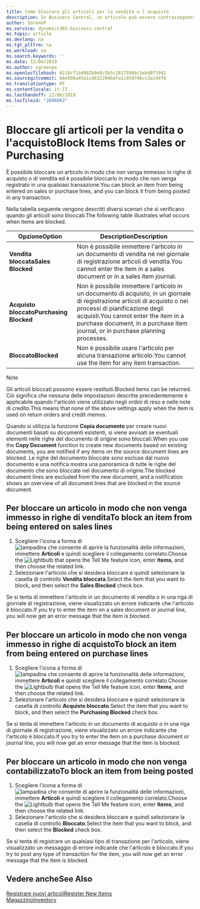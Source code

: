 ```yaml
---
title: Come bloccare gli articoli per la vendita o l'acquisto
description: In Business Central, un articolo può essere contrassegnato come bloccato per la vendita, per l'acquisto o per tutti gli scopi.
author: SorenGP
ms.service: dynamics365-business-central
ms.topic: article
ms.devlang: na
ms.tgt_pltfrm: na
ms.workload: na
ms.search.keywords: ''
ms.date: 12/04/2019
ms.author: sgroespe
ms.openlocfilehash: 0218cf1b4982b9e8c5b5c2817590bc5ebd8f1941
ms.sourcegitcommit: b6e506a45a1cd632294bafa1c959746cc3a144f6
ms.translationtype: HT
ms.contentlocale: it-IT
ms.lasthandoff: 12/06/2019
ms.locfileid: "2896063"
---
```

# <a name="block-items-from-sales-or-purchasing"></a><span data-ttu-id="3f5f6-103">Bloccare gli articoli per la vendita o l'acquisto</span><span class="sxs-lookup"><span data-stu-id="3f5f6-103">Block Items from Sales or Purchasing</span></span>
<span data-ttu-id="3f5f6-104">È possibile bloccare un articolo in modo che non venga immesso in righe di acquisto o di vendita ed è possibile bloccarlo in modo che non venga registrato in una qualsiasi transazione.</span><span class="sxs-lookup"><span data-stu-id="3f5f6-104">You can block an item from being entered on sales or purchase lines, and you can block it from being posted in any transaction.</span></span>  

<span data-ttu-id="3f5f6-105">Nella tabella seguente vengono descritti diversi scenari che si verificano quando gli articoli sono bloccati.</span><span class="sxs-lookup"><span data-stu-id="3f5f6-105">The following table illustrates what occurs when items are blocked.</span></span>  

|<span data-ttu-id="3f5f6-106">Opzione</span><span class="sxs-lookup"><span data-stu-id="3f5f6-106">Option</span></span>|<span data-ttu-id="3f5f6-107">Description</span><span class="sxs-lookup"><span data-stu-id="3f5f6-107">Description</span></span>|  
|--------------------|------------|  
|<span data-ttu-id="3f5f6-108">**Vendita bloccata**</span><span class="sxs-lookup"><span data-stu-id="3f5f6-108">**Sales Blocked**</span></span>|<span data-ttu-id="3f5f6-109">Non è possibile immettere l'articolo in un documento di vendita né nel giornale di registrazione articoli di vendita.</span><span class="sxs-lookup"><span data-stu-id="3f5f6-109">You cannot enter the item in a sales document or in a sales item journal.</span></span>|  
|<span data-ttu-id="3f5f6-110">**Acquisto bloccato**</span><span class="sxs-lookup"><span data-stu-id="3f5f6-110">**Purchasing Blocked**</span></span>|<span data-ttu-id="3f5f6-111">Non è possibile immettere l'articolo in un documento di acquisto, in un giornale di registrazione articoli di acquisto o nei processi di pianificazione degli acquisti.</span><span class="sxs-lookup"><span data-stu-id="3f5f6-111">You cannot enter the item in a purchase document, in a purchase item journal, or in purchase planning processes.</span></span>|  
|<span data-ttu-id="3f5f6-112">**Bloccato**</span><span class="sxs-lookup"><span data-stu-id="3f5f6-112">**Blocked**</span></span>|<span data-ttu-id="3f5f6-113">Non è possibile usare l'articolo per alcuna transazione articolo.</span><span class="sxs-lookup"><span data-stu-id="3f5f6-113">You cannot use the item for any item transaction.</span></span>|  

> [!NOTE]
> <span data-ttu-id="3f5f6-114">Gli articoli bloccati possono essere restituiti.</span><span class="sxs-lookup"><span data-stu-id="3f5f6-114">Blocked items can be returned.</span></span> <span data-ttu-id="3f5f6-115">Ciò significa che nessuna delle impostazioni descritte precedentemente è applicabile quando l'articolo viene utilizzato negli ordini di reso e nelle note di credito.</span><span class="sxs-lookup"><span data-stu-id="3f5f6-115">This means that none of the above settings apply when the item is used on return orders and credit memos.</span></span>

<span data-ttu-id="3f5f6-116">Quando si utilizza la funzione **Copia documento** per creare nuovi documenti basati su documenti esistenti, si viene avvisati se eventuali elementi nelle righe del documento di origine sono bloccati.</span><span class="sxs-lookup"><span data-stu-id="3f5f6-116">When you use the **Copy Document** function to create new documents based on existing documents, you are notified if any items on the source document lines are blocked.</span></span> <span data-ttu-id="3f5f6-117">Le righe del documento bloccate sono escluse dal nuovo documento e una notifica mostra una panoramica di tutte le righe del documento che sono bloccate nel documento di origine.</span><span class="sxs-lookup"><span data-stu-id="3f5f6-117">The blocked document lines are excluded from the new document, and a notification shows an overview of all document lines that are blocked in the source document.</span></span>

## <a name="to-block-an-item-from-being-entered-on-sales-lines"></a><span data-ttu-id="3f5f6-118">Per bloccare un articolo in modo che non venga immesso in righe di vendita</span><span class="sxs-lookup"><span data-stu-id="3f5f6-118">To block an item from being entered on sales lines</span></span>  

1.  <span data-ttu-id="3f5f6-119">Scegliere l'icona a forma di ![lampadina che consente di aprire la funzionalità delle informazioni](media/ui-search/search_small.png "Informazioni sull'operazione che si desidera eseguire"), immettere **Articoli** e quindi scegliere il collegamento correlato.</span><span class="sxs-lookup"><span data-stu-id="3f5f6-119">Choose the ![Lightbulb that opens the Tell Me feature](media/ui-search/search_small.png "Tell me what you want to do") icon, enter **Items**, and then choose the related link.</span></span>  
2.  <span data-ttu-id="3f5f6-120">Selezionare l'articolo che si desidera bloccare e quindi selezionare la casella di controllo **Vendita bloccata**.</span><span class="sxs-lookup"><span data-stu-id="3f5f6-120">Select the item that you want to block, and then select the **Sales Blocked** check box.</span></span>  

<span data-ttu-id="3f5f6-121">Se si tenta di immettere l'articolo in un documento di vendita o in una riga di giornale di registrazione, viene visualizzato un errore indicante che l'articolo è bloccato.</span><span class="sxs-lookup"><span data-stu-id="3f5f6-121">If you try to enter the item on a sales document or journal line, you will now get an error message that the item is blocked.</span></span>

## <a name="to-block-an-item-from-being-entered-on-purchase-lines"></a><span data-ttu-id="3f5f6-122">Per bloccare un articolo in modo che non venga immesso in righe di acquisto</span><span class="sxs-lookup"><span data-stu-id="3f5f6-122">To block an item from being entered on purchase lines</span></span>  

1.  <span data-ttu-id="3f5f6-123">Scegliere l'icona a forma di ![lampadina che consente di aprire la funzionalità delle informazioni](media/ui-search/search_small.png "Informazioni sull'operazione che si desidera eseguire"), immettere **Articoli** e quindi scegliere il collegamento correlato.</span><span class="sxs-lookup"><span data-stu-id="3f5f6-123">Choose the ![Lightbulb that opens the Tell Me feature](media/ui-search/search_small.png "Tell me what you want to do") icon, enter **Items**, and then choose the related link.</span></span>  
2.  <span data-ttu-id="3f5f6-124">Selezionare l'articolo che si desidera bloccare e quindi selezionare la casella di controllo **Acquisto bloccato**.</span><span class="sxs-lookup"><span data-stu-id="3f5f6-124">Select the item that you want to block, and then select the **Purchasing Blocked** check box.</span></span>  

<span data-ttu-id="3f5f6-125">Se si tenta di immettere l'articolo in un documento di acquisto o in una riga di giornale di registrazione, viene visualizzato un errore indicante che l'articolo è bloccato.</span><span class="sxs-lookup"><span data-stu-id="3f5f6-125">If you try to enter the item on a purchase document or journal line, you will now get an error message that the item is blocked.</span></span>

## <a name="to-block-an-item-from-being-posted"></a><span data-ttu-id="3f5f6-126">Per bloccare un articolo in modo che non venga contabilizzato</span><span class="sxs-lookup"><span data-stu-id="3f5f6-126">To block an item from being posted</span></span>
1. <span data-ttu-id="3f5f6-127">Scegliere l'icona a forma di ![lampadina che consente di aprire la funzionalità delle informazioni](media/ui-search/search_small.png "Informazioni sull'operazione che si desidera eseguire"), immettere **Articoli** e quindi scegliere il collegamento correlato.</span><span class="sxs-lookup"><span data-stu-id="3f5f6-127">Choose the ![Lightbulb that opens the Tell Me feature](media/ui-search/search_small.png "Tell me what you want to do") icon, enter **Items**, and then choose the related link.</span></span>
2. <span data-ttu-id="3f5f6-128">Selezionare l'articolo che si desidera bloccare e quindi selezionare la casella di controllo **Bloccato**.</span><span class="sxs-lookup"><span data-stu-id="3f5f6-128">Select the item that you want to block, and then select the **Blocked** check box.</span></span>

<span data-ttu-id="3f5f6-129">Se si tenta di registrare un qualsiasi tipo di transazione per l'articolo, viene visualizzato un messaggio di errore indicante che l'articolo è bloccato.</span><span class="sxs-lookup"><span data-stu-id="3f5f6-129">If you try to post any type of transaction for the item, you will now get an error message that the item is blocked.</span></span>

## <a name="see-also"></a><span data-ttu-id="3f5f6-130">Vedere anche</span><span class="sxs-lookup"><span data-stu-id="3f5f6-130">See Also</span></span>  
[<span data-ttu-id="3f5f6-131">Registrare nuovi articoli</span><span class="sxs-lookup"><span data-stu-id="3f5f6-131">Register New Items</span></span>](inventory-how-register-new-items.md)  
[<span data-ttu-id="3f5f6-132">Magazzino</span><span class="sxs-lookup"><span data-stu-id="3f5f6-132">Inventory</span></span>](inventory-manage-inventory.md)  
